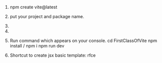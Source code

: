 1. npm create vite@latest
2. put your project and package name.
3. <react>
4. <javascript>

5. Run command which appears on your console.
  cd FirstClassOfVite
  npm install / npm i
  npm run dev

6. Shortcut to create jsx basic template: rfce